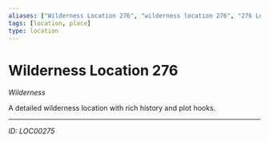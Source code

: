 ```yaml
---
aliases: ["Wilderness Location 276", "wilderness location 276", "276 Location Wilderness"]
tags: [location, place]
type: location
---
```


# Wilderness Location 276

*Wilderness*

A detailed wilderness location with rich history and plot hooks.

---
*ID: LOC00275*